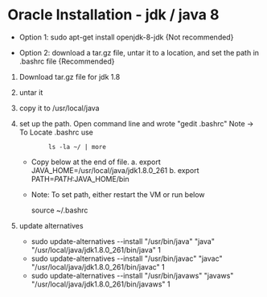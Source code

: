 # Oracle Installation - jdk / java 8 

- Option 1: sudo apt-get install openjdk-8-jdk {Not recommended}
  
- Option 2: download a tar.gz file, untar it to a location,
	and set the path in .bashrc file {Recommended}

1. Download tar.gz file for jdk 1.8
2. untar it 
3. copy it to /usr/local/java
4. set up the path. Open command line and wrote "gedit .bashrc"
      Note  -> To Locate .bashrc use  
               
			   ls -la ~/ | more


   - Copy below at the end of file.
		a. export JAVA_HOME=/usr/local/java/jdk1.8.0_261
		b. export PATH=$PATH:$JAVA_HOME/bin

   - Note: To set path, either restart the VM or run below

        source ~/.bashrc

5. update alternatives
	- sudo update-alternatives --install "/usr/bin/java" "java" "/usr/local/java/jdk1.8.0_261/bin/java" 1
	- sudo update-alternatives --install "/usr/bin/javac" "javac" "/usr/local/java/jdk1.8.0_261/bin/javac" 1
    - sudo update-alternatives --install "/usr/bin/javaws" "javaws" "/usr/local/java/jdk1.8.0_261/bin/javaws" 1


 

   
	